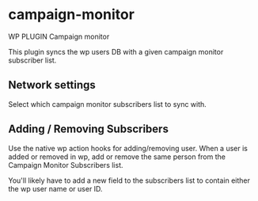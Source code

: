 campaign-monitor
================

WP PLUGIN Campaign monitor

This plugin syncs the wp users DB with a given campaign monitor subscriber list.

## Network settings

Select which campaign monitor subscribers list to sync with.

## Adding / Removing Subscribers

Use the native wp action hooks for adding/removing user. When a user is added or removed in wp, add or remove the same person from the Campaign Monitor Subscribers list.

You'll likely have to add a new field to the subscribers list to contain either the wp user name or user ID.




